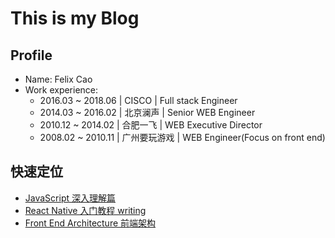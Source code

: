 # This is my Blog

## Profile
- Name: Felix Cao
- Work experience:
    - 2016.03 ~ 2018.06 | CISCO | Full stack Engineer
    - 2014.03 ~ 2016.02 | 北京澜声 | Senior WEB Engineer
    - 2010.12 ~ 2014.02 | 合肥一飞 | WEB Executive Director
    - 2008.02 ~ 2010.11 | 广州要玩游戏 | WEB Engineer(Focus on front end)

## 快速定位

- [JavaScript 深入理解篇](https://github.com/felix-cao/Blog/blob/master/JavaScript.md)
- [React Native 入门教程 writing](https://github.com/felix-cao/Blog/blob/master/react-native-tutorial.md)
- [Front End Architecture 前端架构](https://github.com/felix-cao/Blog/blob/master/react-native-tutorial.md)
